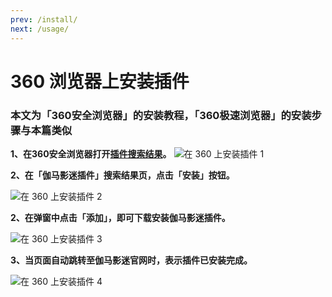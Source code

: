 ```yaml
---
prev: /install/
next: /usage/
---
```


# 360 浏览器上安装插件
### 本文为「360安全浏览器」的安装教程，「360极速浏览器」的安装步骤与本篇类似

**1、在360安全浏览器打开[插件搜索结果](https://ext.se.360.cn/webstore/search/%E4%BC%BD%E9%A9%AC%E5%BD%B1%E8%BF%B7%E6%8F%92%E4%BB%B6)。**
![在 360 上安装插件 1](/assets/install.360.1.png)

**2、在「伽马影迷插件」搜索结果页，点击「安装」按钮。**

![在 360 上安装插件 2](/assets/install.360.2.jpg)

**2、在弹窗中点击「添加」，即可下载安装伽马影迷插件。**

![在 360 上安装插件 3](/assets/install.360.3.png)

**3、当页面自动跳转至伽马影迷官网时，表示插件已安装完成。**

![在 360 上安装插件 4](/assets/install.360.4.png)


